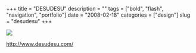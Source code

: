 +++
title = "DESUDESU"
description = ""
tags = ["bold", "flash", "navigation", "portfolio"]
date = "2008-02-18"
categories = ["design"]
slug = "desudesu"
+++


 

  <div id="screens-thumbs" class="clearfix">
    <div class="txt-center" id="design-submission"><a href="http://www.desudesu.com/"><img id='bluga-thumbnail-904' class='bluga-thumbnail large' src='/media/bluga/
wt47f279d4c13cd_0.jpg'/></a></div>  
  </div>   
<p><a href="http://www.desudesu.com/">http://www.desudesu.com/</a></p>





